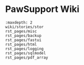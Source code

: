 # PawSupport Wiki
```{toctree}
:maxdepth: 2
wiki/stories/stor
rst_pages/misc
rst_pages/backup
rst_pages/fastui
rst_pages/html
rst_pages/logging
rst_pages/sqlmodel
rst_pages/pdf_array
```
